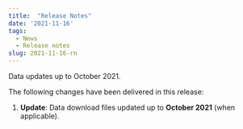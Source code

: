 ```yaml
---
title:  "Release Notes"
date: '2021-11-16'
tags:
  - News
  - Release notes
slug: 2021-11-16-rn
---
```


Data updates up to October 2021.

<!--more-->
The following changes have been delivered in this release:

1. **Update**: Data download files updated up to **October 2021** (when applicable).